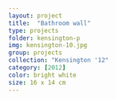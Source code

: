 ```yaml
---
layout: project
title:  "Bathroom wall"
type: projects
folder: kensington-p
img: kensington-10.jpg
group: projects
collection: "Kensington '12"
category: [2012]
color: bright white 
size: 16 x 14 cm
---
```



